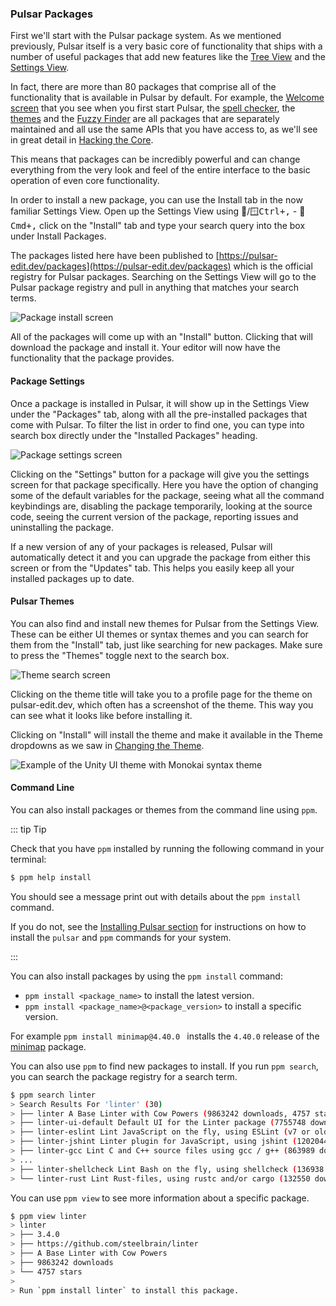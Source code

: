 ### Pulsar Packages

First we'll start with the Pulsar package system. As we mentioned previously,
Pulsar itself is a very basic core of functionality that ships with a number of
useful packages that add new features like the [Tree View](https://github.com/pulsar-edit/tree-view)
and the [Settings View](https://github.com/pulsar-edit/settings-view).

In fact, there are more than 80 packages that comprise all of the functionality
that is available in Pulsar by default. For example, the [Welcome screen](https://github.com/pulsar-edit/welcome)
that you see when you first start Pulsar, the
[spell checker](https://github.com/pulsar-edit/spell-check),
the [themes](https://github.com/pulsar-edit/one-dark-ui) and the [Fuzzy Finder](https://github.com/pulsar-edit/fuzzy-finder)
are all packages that are separately maintained and all use the same APIs that
you have access to, as we'll see in great detail in [Hacking the Core](../../core-hacking/).

This means that packages can be incredibly powerful and can change everything
from the very look and feel of the entire interface to the basic operation of
even core functionality.

In order to install a new package, you can use the Install tab in the now
familiar Settings View. Open up the Settings View using 🐧/🪟<kbd>Ctrl+,</kbd> -
🍎<kbd>Cmd+,</kbd> click on the "Install" tab and type your search query into
the box under Install Packages.

The packages listed here have been published to [https://pulsar-edit.dev/packages](https://pulsar-edit.dev/packages) <!--TODO:Change address to final URL (if this is not it)-->
which is the official registry for Pulsar packages. Searching on the Settings
View will go to the Pulsar package registry and pull in anything that matches
your search terms.

![Package install screen](@images/atom/packages-install.png "Package install screen") <!--TODO: Replace with Pulsar branded install screen-->

All of the packages will come up with an "Install" button. Clicking that will
download the package and install it. Your editor will now have the functionality
that the package provides.

#### Package Settings

Once a package is installed in Pulsar, it will show up in the Settings View
under the "Packages" tab, along with all the pre-installed packages that come
with Pulsar. To filter the list in order to find one, you can type into search
box directly under the "Installed Packages" heading.

![Package settings screen](@images/atom/package-specific-settings.png "Package settings screen") <!--TODO: Replace with Pulsar branded settings screen-->

Clicking on the "Settings" button for a package will give you the settings
screen for that package specifically. Here you have the option of changing some
of the default variables for the package, seeing what all the command
keybindings are, disabling the package temporarily, looking at the source code,
seeing the current version of the package, reporting issues and uninstalling the
package.

If a new version of any of your packages is released, Pulsar will automatically
detect it and you can upgrade the package from either this screen or from the
"Updates" tab. This helps you easily keep all your installed packages up to
date.

#### Pulsar Themes

You can also find and install new themes for Pulsar from the Settings View.
These can be either UI themes or syntax themes and you can search for them from
the "Install" tab, just like searching for new packages. Make sure to press the
"Themes" toggle next to the search box.

![Theme search screen](@images/atom/themes.png "Theme search screen") <!--TODO: Replace with Pulsar branded theme install screen-->

Clicking on the theme title will take you to a profile page for the theme on
pulsar-edit.dev, which often has a screenshot of the theme. This way you can see
what it looks like before installing it.

Clicking on "Install" will install the theme and make it available in the Theme
dropdowns as we saw in [Changing the Theme](../../getting-started#changing-the-theme).<!--TODO: Check link-->

![Example of the Unity UI theme with Monokai syntax theme](@images/unity-theme.png "Example of the Unity UI theme with Monokai syntax theme")

#### Command Line <!--TODO: Currently the binary is still apm and conversations about moving to something like pulsar ppm, this section may be totally redone in the future and may currently be incorrect-->

You can also install packages or themes from the command line using `ppm`.

::: tip Tip

Check that you have `ppm` installed by running the following command in your
terminal:

```sh
$ ppm help install
```

You should see a message print out with details about the `ppm install` command.

If you do not, see the [Installing Pulsar section](../../getting-started#installing-pulsar)
for instructions on how to install the `pulsar` and `ppm` commands for your
system.

:::

You can also install packages by using the `ppm install` command:

- `ppm install <package_name>` to install the latest version.
- `ppm install <package_name>@<package_version>` to install a specific version.

For example `ppm install minimap@4.40.0 ` installs the `4.40.0` release of the
[minimap](https://pulsar-edit.dev/packages/minimap) package.

You can also use `ppm` to find new packages to install. If you run
`ppm search`, you can search the package registry for a search term.

```sh
$ ppm search linter
> Search Results For 'linter' (30)
> ├── linter A Base Linter with Cow Powers (9863242 downloads, 4757 stars)
> ├── linter-ui-default Default UI for the Linter package (7755748 downloads, 1201 stars)
> ├── linter-eslint Lint JavaScript on the fly, using ESLint (v7 or older) (2418043 downloads, 1660 stars)
> ├── linter-jshint Linter plugin for JavaScript, using jshint (1202044 downloads, 1271 stars)
> ├── linter-gcc Lint C and C++ source files using gcc / g++ (863989 downloads, 194 stars)
> ...
> ├── linter-shellcheck Lint Bash on the fly, using shellcheck (136938 downloads, 280 stars)
> └── linter-rust Lint Rust-files, using rustc and/or cargo (132550 downloads, 91 stars)
```

You can use `ppm view` to see more information about a specific package.

```sh
$ ppm view linter
> linter
> ├── 3.4.0
> ├── https://github.com/steelbrain/linter
> ├── A Base Linter with Cow Powers
> ├── 9863242 downloads
> └── 4757 stars
>
> Run `ppm install linter` to install this package.
```
